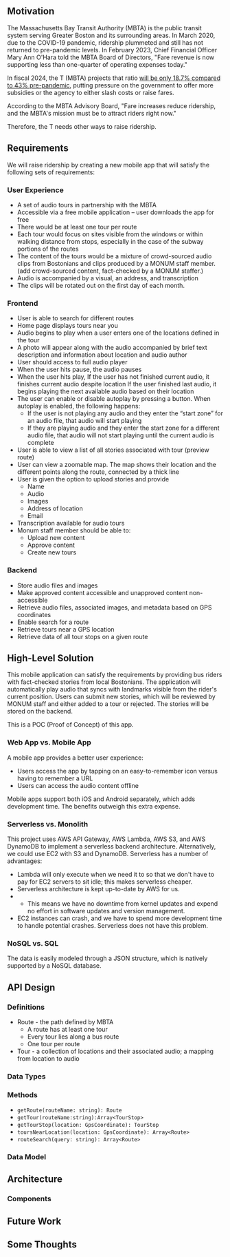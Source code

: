 ## Motivation
The Massachusetts Bay Transit Authority (MBTA) is the public transit system serving Greater Boston and its surrounding areas. In March 2020, due to the COVID-19 pandemic, ridership plummeted and still has not returned to pre-pandemic levels. In February 2023, Chief Financial Officer Mary Ann O'Hara told the MBTA Board of Directors, "Fare revenue is now supporting less than one-quarter of operating expenses today." 

In fiscal 2024, the T (MBTA) projects that ratio [will be only 18.7% compared to 43% pre-pandemic](https://www.nbcboston.com/news/local/t-towns-fear-service-levels-will-never-recover-from-pandemic-forcing-higher-fares/3048664/), putting pressure on the government to offer more subsidies or the agency to either slash costs or raise fares.

According to the MBTA Advisory Board, "Fare increases reduce ridership, and the MBTA's mission must be to attract riders right now." 

Therefore, the T needs other ways to raise ridership. 

## Requirements

We will raise ridership by creating a new mobile app that will satisfy the following sets of requirements:

### User Experience 
* A set of audio tours in partnership with the MBTA
* Accessible via a free mobile application – user downloads the app for free
* There would be at least one tour per route
* Each tour would focus on sites visible from the windows or within walking distance from stops, especially in the case of the subway portions of the routes
* The content of the tours would be a mixture of crowd-sourced audio clips from Bostonians and clips produced by a MONUM staff member.  (add crowd-sourced content, fact-checked by a MONUM staffer.) 
* Audio is accompanied by a visual, an address, and transcription
* The clips will be rotated out on the first day of each month.

### Frontend  
* User is able to search for different routes
* Home page displays tours near you
* Audio begins to play when a user enters one of the locations defined in the tour 
* A photo will appear along with the audio accompanied by brief text description and information about location and audio author 
* User should access to full audio player 
* When the user hits pause, the audio pauses
* When the user hits play,
    If the user has not finished current audio, it finishes current audio despite location
    If the user finished last audio, it begins playing the next available audio based on their location 
* The user can enable or disable autoplay by pressing a button. When autoplay is enabled, the following happens:
  * If the user is not playing any audio and they enter the “start zone” for an audio file, that audio will start playing
  * If they are playing audio and they enter the start zone for a different audio file, that audio will not start playing until the current audio is complete
* User is able to view a list of all stories associated with tour (preview route)
* User can view a zoomable map. The map shows their location and the different points along the route, connected by a thick line
* User is given the option to upload stories and provide
  * Name
  * Audio
  * Images
  * Address of location
  * Email
* Transcription available for audio tours
* Monum staff member should be able to:
  * Upload new content
  * Approve content 
  * Create new tours

### Backend 
* Store audio files and images
* Make approved content accessible and unapproved content non-accessible
* Retrieve audio files, associated images, and metadata based on GPS coordinates
* Enable search for a route
* Retrieve tours near a GPS location
* Retrieve data of all tour stops on a given route

## High-Level Solution

This mobile application can satisfy the requirements by providing bus riders with fact-checked stories from local Bostonians. The application will automatically play audio that syncs with landmarks visible from the rider's current position. Users can submit new stories, which will be reviewed by MONUM staff and either added to a tour or rejected. The stories will be stored on the backend.

This is a POC (Proof of Concept) of this app. 

### Web App vs. Mobile App

A mobile app provides a better user experience:
 * Users access the app by tapping on an easy-to-remember icon versus having to remember a   URL
 * Users can access the audio content offline

Mobile apps support both iOS and Android separately, which adds development time. The benefits outweigh this extra expense. 

### Serverless vs. Monolith

This project uses AWS API Gateway, AWS Lambda, AWS S3, and AWS DynamoDB to implement a serverless backend architecture. Alternatively, we could use EC2 with S3 and DynamoDB. Serverless has a number of advantages:

* Lambda will only execute when we need it to so that we don't have to pay for EC2 servers to sit idle; this makes serverless cheaper.
* Serverless architecture is kept up-to-date by AWS for us.
* * This means we have no downtime from kernel updates and expend no effort in software updates and version management.
* EC2 instances can crash, and we have to spend more development time to handle potential crashes. Serverless does not have this problem. 

### NoSQL vs. SQL

The data is easily modeled through a JSON structure, which is natively supported by a NoSQL database.  

## API Design

### Definitions

* Route - the path defined by MBTA
  * A route has at least one tour
  * Every tour lies along a bus route 
  * One tour per route
* Tour - a collection of locations and their associated audio; a mapping from location to audio 

### Data Types


### Methods
* `getRoute(routeName: string): Route`
* `getTour(routeName:string):Array<TourStop>`
* `getTourStop(location: GpsCoordinate): TourStop`
* `toursNearLocation(location: GpsCoordinate): Array<Route>`
* `routeSearch(query: string): Array<Route>` 

### Data Model

## Architecture


### Components 

## Future Work

## Some Thoughts
